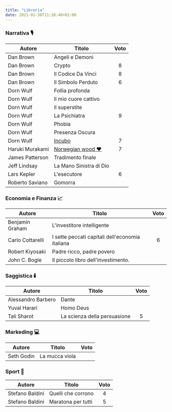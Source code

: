```yaml
---
title: "Libreria"
date: 2021-01-30T11:28:40+01:00
---
```


### Narrativa 🎙

| Autore   |  Titolo | Voto  |
|---|---| :---: |     
| Dan Brown            | Angeli e Demoni                                 |   |
| Dan Brown            | Crypto                                          | 8 |
| Dan Brown            | Il Codice Da Vinci                              | 8 |
| Dan Brown            | Il Simbolo Perduto                              | 6 |
| Dorn Wulf            | Follia profonda                                 |   |
| Dorn Wulf            | Il mio cuore cattivo                            |   |
| Dorn Wulf            | Il superstite                                   |   |
| Dorn Wulf            | La Psichiatra                                   | 9 |
| Dorn Wulf            | Phobia                                          |   |
| Dorn Wulf            | Presenza Oscura                                 |   |
| Dorn Wulf            | [Incubo](https://blog.halon.cc/posts/2021-02-19-recensione-incubo-dorn-wulf/)             | 7 |
| Haruki Murakami      | [Norwegian wood ❤️](https://halon.cc/posts/2022-01-28-recensione-norwegian-wood-haruki-murakami/) | 7 |
| James Patterson      | Tradimento finale                               |   |
| Jeff Lindsay         | La Mano Sinistra di Dio                         |   |
| Lars Kepler          | L'esecutore                                     | 6 |
| Roberto Saviano      | Gomorra                                         |   |


### Economia e Finanza 📈

| Autore               | Titolo                                          | Voto |
|       ---            |        ---                                      | :---: |
| Benjamin Graham      | L'investitore intelligente                      |   |
| Carlo Cottarelli     | I sette peccati capitali dell'economia italiana | 6 |
| Robert Kiyosaki      | Padre ricco, padre povero                       |   |
| John C. Bogle        | Il piccolo libro dell'investimento.             |   |

### Saggistica 🕯️

| Autore               | Titolo                                          | Voto |
|       ---            |        ---                                      | :---: |
| Alessandro Barbero   | Dante                                           |   |
| Yuval Harari         | Homo Deus                                       |   |
| Tali Sharot          | La scienza della persuasione                    | 5 |


### Markeding 💻

| Autore               | Titolo                                          | Voto |
|       ---            |        ---                                      | :---: |
| Seth Godin           | La mucca viola                                  |   |

### Sport 🏅

| Autore               | Titolo                                          | Voto |
|       ---            |        ---                                      | :---: |
| Stefano Baldini      | Quelli che corrono                              | 4 |
| Stefano Baldini      | Maratona per tutti                              | 5 |

